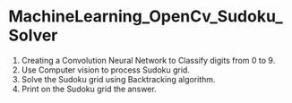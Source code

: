 # MachineLearning_OpenCv_Sudoku_Solver
 1. Creating a Convolution Neural Network to Classify digits from 0 to 9.
 2. Use Computer vision to process Sudoku grid.
 3. Solve the Sudoku grid using Backtracking algorithm.
 4. Print on the Sudoku grid the answer.
